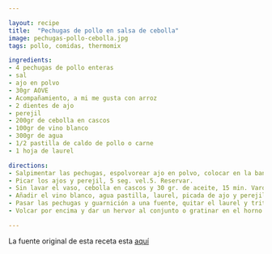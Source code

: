 ```yaml
---

layout: recipe
title:  "Pechugas de pollo en salsa de cebolla"
image: pechugas-pollo-cebolla.jpg
tags: pollo, comidas, thermomix

ingredients:
- 4 pechugas de pollo enteras
- sal
- ajo en polvo
- 30gr AOVE
- Acompañamiento, a mi me gusta con arroz
- 2 dientes de ajo
- perejil
- 200gr de cebolla en cascos
- 100gr de vino blanco
- 300gr de agua
- 1/2 pastilla de caldo de pollo o carne
- 1 hoja de laurel

directions:
- Salpimentar las pechugas, espolvorear ajo en polvo, colocar en la bandeja del varoma, y regar con un hilito de aceite de oliva. En el fondo del varoma, pero siempre dejando rendijas para que pase el vapor, podéis poner lo que os guste, zanahorias en rodajas finitas, champiñones, patatas, guisantes....). Reservar.
- Picar los ajos y perejil, 5 seg. vel.5. Reservar.
- Sin lavar el vaso, cebolla en cascos y 30 gr. de aceite, 15 min. Varoma, giro izda, vel.1, Sin cubilete.
- Añadir el vino blanco, agua pastilla, laurel, picada de ajo y perejil, colocar el varoma en su posición, 25-30 min. Varoma, giro izda, vel.2. (Según tamaño de las pechugas, pincharlas para ver si están).
- Pasar las pechugas y guarnición a una fuente, quitar el laurel y triturar la salsa, 20 seg. vel.10. Reducir un poco 5 min. Varoma, vel.2, sin cubilete.
- Volcar por encima y dar un hervor al conjunto o gratinar en el horno hasta que tome color, a gustos.

---
```


La fuente original de esta receta esta [aquí](http://www.juanideanasevilla.com/2015/01/pechugas-en-salsa-de-cebolla.html)  

